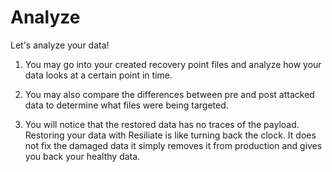 # Analyze

Let's analyze your data!

1. You may go into your created recovery point files and analyze how
    your data looks at a certain point in time.

1. You may also compare the differences between pre and post attacked
   data to determine what files were being targeted.

1. You will notice that the restored data has no traces of the payload.
   Restoring your data with Resiliate is like turning back the clock. It
   does not fix the damaged data it simply removes it from production
   and gives you back your healthy data.
